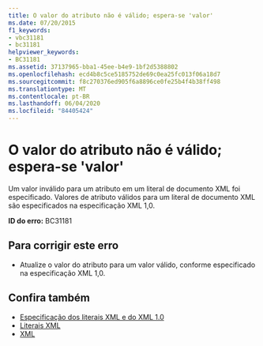 ```yaml
---
title: O valor do atributo não é válido; espera-se 'valor'
ms.date: 07/20/2015
f1_keywords:
- vbc31181
- bc31181
helpviewer_keywords:
- BC31181
ms.assetid: 37137965-bba1-45ee-b4e9-1bf2d5388802
ms.openlocfilehash: ecd4b8c5ce5185752de69c0ea25fc013f06a18d7
ms.sourcegitcommit: f8c270376ed905f6a8896ce0fe25b4f4b38ff498
ms.translationtype: MT
ms.contentlocale: pt-BR
ms.lasthandoff: 06/04/2020
ms.locfileid: "84405424"
---
```

# <a name="attribute-value-is-not-valid-expecting-value"></a>O valor do atributo não é válido; espera-se 'valor'
Um valor inválido para um atributo em um literal de documento XML foi especificado. Valores de atributo válidos para um literal de documento XML são especificados na especificação XML 1,0.  
  
 **ID do erro:** BC31181  
  
## <a name="to-correct-this-error"></a>Para corrigir este erro  
  
- Atualize o valor do atributo para um valor válido, conforme especificado na especificação XML 1,0.  
  
## <a name="see-also"></a>Confira também

- [Especificação dos literais XML e do XML 1.0](../programming-guide/language-features/xml/xml-literals-and-the-xml-1-0-specification.md)
- [Literais XML](../language-reference/xml-literals/index.md)
- [XML](../programming-guide/language-features/xml/index.md)
